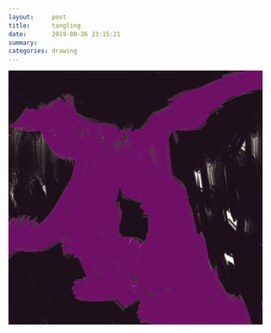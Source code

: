```yaml
---
layout:     post
title:      tangling
date:       2019-08-26 23:15:21
summary:    
categories: drawing
---
```

![tangling](/images/diary/tangling.png ".")
